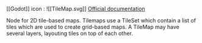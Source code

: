 [[Godot]] icon : ![[TileMap.svg]]
[Official documentation](https://docs.godotengine.org/en/stable/classes/class_tilemap.html)

Node for 2D tile-based maps. Tilemaps use a TileSet which contain a list of tiles which are used to create grid-based maps. A TileMap may have several layers, layouting tiles on top of each other.